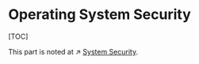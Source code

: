 # Operating System Security

[TOC]

This part is noted at ↗ [System Security](../../../CyberSecurity/System%20Security/System%20Security.md).

